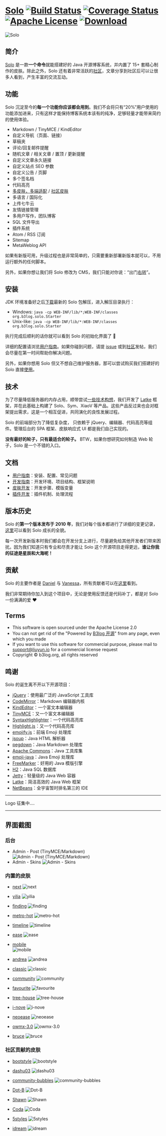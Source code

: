 # [Solo](https://github.com/b3log/solo) [![Build Status](https://img.shields.io/travis/b3log/solo.svg?style=flat)](https://travis-ci.org/b3log/solo) [![Coverage Status](https://img.shields.io/coveralls/b3log/solo.svg?style=flat)](https://coveralls.io/github/b3log/solo?branch=master)  [![Apache License](http://img.shields.io/badge/license-apache2-orange.svg?style=flat)](http://www.apache.org/licenses/LICENSE-2.0) [![Download](http://img.shields.io/badge/download-~6.2K-blue.svg?style=flat)](http://pan.baidu.com/share/link?shareid=541735&uk=3255126224)

![Solo](http://img.blog.csdn.net/20160909004212828)

## 简介

[Solo](https://github.com/b3log/solo) 是一款**一个命令**就能搭建好的 Java 开源博客系统，并内置了 15+ 套精心制作的皮肤。除此之外，Solo 还有着非常活跃的[社区](https://hacpai.com/b3log)，文章分享到社区后可以让很多人看到，产生丰富的交流互动。

## 功能 

Solo 沉淀至今的**每一个功能你应该都会用到**。我们不会将只有“20%”用户使用的功能添加进来，只有这样才能保持博客系统本该有的纯净，足够轻量才能带来简约的使用体验。

* Markdown / TinyMCE / KindEditor
* 自定义导航（页面、链接）
* 草稿夹
* 评论/回复邮件提醒
* 随机文章 / 相关文章 / 置顶 / 更新提醒
* 自定义文章永久链接
* 自定义站点 SEO 参数
* 自定义公告 / 页脚
* 多个签名档
* 代码高亮
* [多皮肤，多端适配](https://github.com/b3log/solo-skins/tree/master/skin-preview) / [社区皮肤](https://github.com/b3log/solo-third-skins/tree/master/skin-preview)
* 多语言 / 国际化
* 上传七牛云
* 友情链接管理
* 多用户写作，团队博客
* SQL 文件导出
* 插件系统
* Atom / RSS 订阅
* Sitemap
* MetaWeblog API

如果有新版可用，升级过程也是非常简单的，只需要重新部署新版本就可以，不用运行额外的任何脚本。

另外，如果你想让我们将 Solo 修改为 CMS，我们只能对你说：“出门[右转](https://github.com/WordPress/WordPress)”。 

## 安装

JDK 环境准备好之后[下载](http://pan.baidu.com/share/link?shareid=541735&uk=3255126224)最新的 Solo 包解压，进入解压目录执行：

* Windows: `java -cp WEB-INF/lib/*;WEB-INF/classes org.b3log.solo.Starter`
* Unix-like: `java -cp WEB-INF/lib/*:WEB-INF/classes org.b3log.solo.Starter`

执行完成后顺利的话你就可以看到 Solo 的初始化界面了 :tada: 

详细的配置请浏览[用户指南](https://github.com/b3log/solo/wiki/standalone_mode)。如果你碰到问题，请提 [issue](https://github.com/b3log/solo/issues/new) 或到[社区](https://hacpai.com/tag/Solo)发帖，我们会尽量在第一时间帮助你解决问题。

另外，如果你想用 Solo 但又不想自己维护服务器，那可以尝试购买我们搭建好的 Solo 直接[使用](http://b3log.org/services/#solo)。

## 技术

为了尽量降低服务器的内存占用，顺带尝试[一些技术构想](https://hacpai.com/article/1403847528022)，我们开发了  [Latke](https://github.com/b3log/latke) 框架，并在此基础上构建了 Solo、Sym、XiaoV 等产品。这些产品反过来也会对框架提出需求，这是一个相互促进，共同演化的良性发展过程。

Solo 的前端部分为了降低复杂度， 只依赖于 jQuery、编辑器、代码高亮等组件。管理后台的 SPA 框架、皮肤响应式 UI 都是我们自己实现的。

**没有最好的轮子，只有最适合的轮子。** BTW，如果你想研究如何制造 Web 轮子，Solo 是一个不错的入口。

## 文档

* [用户指南](https://github.com/b3log/solo/wiki/standalone_mode)：安装、配置、常见问题
* [开发指南](https://github.com/b3log/solo/wiki/Pre_dev)：开发环境、项目结构、框架说明
* [皮肤开发](https://github.com/b3log/solo/wiki/Develop_steps)：开发步骤、模版变量
* [插件开发](https://docs.google.com/document/pub?id=15H7Q3EBo-44v61Xp_epiYY7vK_gPJLkQaT7T1gkE64w&pli=1)：插件机制、处理流程

## 版本历史

Solo 的**第一个版本发布于 2010 年**，我们对每个版本都进行了详细的变更记录，[这里](http://solo.b3log.org/CHANGE_LOGS.html)可以看到 Solo 成长的全貌。

每一次开发新版本时我们都会在开发分支上进行，尽量避免给其他开发者们带来困扰。因为我们知道只有专业和尽责才能让 Solo 这个开源项目走得更远，**谁让你我的征途是星辰和大海呢！**

## 贡献

Solo 的主要作者是 [Daniel](https://github.com/88250) 与 [Vanessa](https://github.com/Vanessa219)，所有贡献者可以在[这里](https://github.com/b3log/solo/graphs/contributors)看到。

我们非常期待你加入到这个项目中，无论是使用反馈还是代码补丁，都是对 Solo 一份满满的爱 :heart:

## Terms

* This software is open sourced under the Apache License 2.0
* You can not get rid of the "Powered by [B3log 开源](http://b3log.org)" from any page, even which you made
* If you want to use this software for commercial purpose, please mail to support@liuyun.io for a commercial license request
* Copyright &copy; b3log.org, all rights reserved

## 鸣谢

Solo 的诞生离不开以下开源项目：

* [jQuery](https://github.com/jquery/jquery)：使用最广泛的 JavaScript 工具库
* [CodeMirror](https://github.com/codemirror/CodeMirror)：Markdown 编辑器内核
* [KindEditor](https://github.com/kindsoft/kindeditor)：一个富文本编辑器
* [TinyMCE](https://github.com/tinymce/tinymce)：又一个富文本编辑器
* [SyntaxHighlighter](https://github.com/syntaxhighlighter/syntaxhighlighter)：一个代码高亮库
* [Highlight.js](https://github.com/isagalaev/highlight.js)：又一个代码高亮库
* [emojify.js](https://github.com/Ranks/emojify.js)：前端 Emoji 处理库
* [jsoup](https://github.com/jhy/jsoup)：Java HTML 解析器
* [pegdown](https://github.com/sirthias/pegdown)：Java Markdown 处理库
* [Apache Commons](http://commons.apache.org)：Java 工具库集
* [emoji-java](https://github.com/vdurmont/emoji-java)：Java Emoji 处理库
* [FreeMarker](http://freemarker.org)：好用的 Java 模版引擎
* [H2](https://github.com/h2database/h2database)：Java SQL 数据库
* [Jetty](https://github.com/eclipse/jetty.project)：轻量级的 Java Web 容器
* [Latke](https://github.com/b3log/latke)：简洁高效的 Java Web 框架 
* [NetBeans](https://netbeans.org)：全宇宙暂时排名第三的 IDE

----

Logo 征集中....

----

## 界面截图 

### 后台

* Admin - Post (TinyMCE/Markdown)
![Admin - Post (TinyMCE/Markdown)](http://img.blog.csdn.net/20160909003905083)
* Admin - Skins 
![Admin - Skins ](http://img.blog.csdn.net/20160909003855114)

### 内置的皮肤

* [next](https://github.com/b3log/solo-skins/tree/master/next)
![next](https://github.com/b3log/solo-skins/blob/master/skin-preview/next.jpg?raw=true)

* [yilia](https://github.com/b3log/solo-skins/tree/master/yilia)
![yilia](https://github.com/b3log/solo-skins/blob/master/skin-preview/yilia.jpg?raw=true)

* [finding](https://github.com/b3log/solo-skins/tree/master/finding)
![finding](https://github.com/b3log/solo-skins/blob/master/skin-preview/finding.jpg?raw=true)

* [metro-hot](https://github.com/b3log/solo-skins/tree/master/metro-hot)
![metro-hot](https://github.com/b3log/solo-skins/blob/master/skin-preview/metro-hot.jpg?raw=true)

* [timeline](https://github.com/b3log/solo-skins/tree/master/timeline)
![timeline](https://github.com/b3log/solo-skins/blob/master/skin-preview/timeline.jpg?raw=true)

* [ease](https://github.com/b3log/solo-skins/tree/master/ease)
![ease](https://github.com/b3log/solo-skins/blob/master/skin-preview/ease.jpg?raw=true)

* [mobile](https://github.com/b3log/solo-skins/tree/master/mobile) <br>
![mobile](https://github.com/b3log/solo-skins/blob/master/skin-preview/mobile.jpg?raw=true)

* [andrea](https://github.com/b3log/solo-skins/tree/master/andrea)
![andrea](https://github.com/b3log/solo-skins/blob/master/skin-preview/andrea.jpg?raw=true)

* [classic](https://github.com/b3log/solo-skins/tree/master/classic)
![classic](https://github.com/b3log/solo-skins/blob/master/skin-preview/classic.jpg?raw=true)

* [community](https://github.com/b3log/solo-skins/tree/master/community)
![community](https://github.com/b3log/solo-skins/blob/master/skin-preview/community.jpg?raw=true)

* [favourite](https://github.com/b3log/solo-skins/tree/master/favourite)
![favourite](https://github.com/b3log/solo-skins/blob/master/skin-preview/favourite.jpg?raw=true)

* [tree-house](https://github.com/b3log/solo-skins/tree/master/tree-house)
![tree-house](https://github.com/b3log/solo-skins/blob/master/skin-preview/tree-house.jpg?raw=true)

* [i-nove](https://github.com/b3log/solo-skins/tree/master/i-nove)
![i-nove](https://github.com/b3log/solo-skins/blob/master/skin-preview/i-nove.jpg?raw=true)

* [neoease](https://github.com/b3log/solo-skins/tree/master/neoease)
![neoease](https://github.com/b3log/solo-skins/blob/master/skin-preview/neoease.jpg?raw=true)

* [owmx-3.0](https://github.com/b3log/solo-skins/tree/master/owmx-3.0)
![owmx-3.0](https://github.com/b3log/solo-skins/blob/master/skin-preview/owmx-3.0.jpg?raw=true)

* [bruce](https://github.com/b3log/solo-skins/tree/master/bruce)
![bruce](https://github.com/b3log/solo-skins/blob/master/skin-preview/bruce.jpg?raw=true)


### 社区贡献的皮肤
* [bootstyle](https://github.com/b3log/solo-third-skins/tree/master/bootstyle)
![bootstyle](https://github.com/b3log/solo-third-skins/blob/master/skin-preview/bootstyle.jpg?raw=true)

* [dashu03](https://github.com/b3log/solo-third-skins/tree/master/dashu03)
![dashu03](https://github.com/b3log/solo-third-skins/blob/master/skin-preview/dashu03.png?raw=true)

* [community-bubbles](https://github.com/b3log/solo-third-skins/tree/master/community-bubbles)
![community-bubbles](https://github.com/b3log/solo-third-skins/blob/master/skin-preview/community-bubbles.png?raw=true)

* [Dot-B](https://github.com/b3log/solo-third-skins/tree/master/Dot-B)
![Dot-B](https://github.com/b3log/solo-third-skins/blob/master/skin-preview/Dot-B.jpg?raw=true)

* [Shawn](https://github.com/b3log/solo-third-skins/tree/master/Shawn)
![Shawn](https://github.com/b3log/solo-third-skins/blob/master/skin-preview/Shawn.jpg?raw=true)

* [Coda](https://github.com/b3log/solo-third-skins/tree/master/Coda)
![Coda](https://github.com/b3log/solo-third-skins/blob/master/skin-preview/Coda.jpg?raw=true)

* [5styles](https://github.com/b3log/solo-third-skins/tree/master/5styles)
![5styles](https://github.com/b3log/solo-third-skins/blob/master/skin-preview/5styles.jpg?raw=true)

* [idream](https://github.com/b3log/solo-third-skins/tree/master/idream)
![idream](https://github.com/b3log/solo-third-skins/blob/master/skin-preview/idream.jpg?raw=true)
